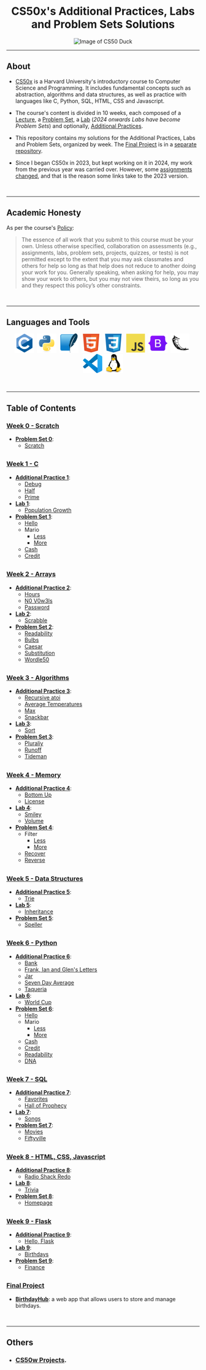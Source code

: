 <div align="center">

  # CS50x's Additional Practices, Labs and Problem Sets Solutions
  <img src="https://cs50.gallerycdn.vsassets.io/extensions/cs50/ddb50/1.1.2/1691002683906/Microsoft.VisualStudio.Services.Icons.Default" alt="Image of CS50 Duck" height="150px" />

</div>

<hr>

## About

- [CS50x](https://cs50.harvard.edu/x/) is a Harvard University's introductory course to Computer Science and Programming. It includes fundamental concepts such as abstraction, algorithms and data structures, as well as practice with languages like C, Python, SQL, HTML, CSS and Javascript.

- The course's content is divided in 10 weeks, each composed of a [Lecture](https://cs50.harvard.edu/x/syllabus/#lectures), a [Problem Set](https://cs50.harvard.edu/x/syllabus/#problem-sets), a [Lab](https://cs50.harvard.edu/x/2023/syllabus/#labs) (*2024 onwards Labs have become Problem Sets*) and optionally, [Additional Practices](https://cs50.harvard.edu/x/practice/).

- This repository contains my solutions for the Additional Practices, Labs and Problem Sets, organized by week. The [Final Project](https://cs50.harvard.edu/x/project/) is in a [separate repository](https://github.com/iz00/birthday-hub).

- Since I began CS50x in 2023, but kept working on it in 2024, my work from the previous year was carried over. However, some [assignments changed](https://cs50.harvard.edu/x/new/), and that is the reason some links take to the 2023 version.

<br><hr>

## Academic Honesty

As per the course's [Policy](https://cs50.harvard.edu/x/honesty/):
> The essence of all work that you submit to this course must be your own. Unless otherwise specified, collaboration on assessments (e.g., assignments, labs, problem sets, projects, quizzes, or tests) is not permitted except to the extent that you may ask classmates and others for help so long as that help does not reduce to another doing your work for you. Generally speaking, when asking for help, you may show your work to others, but you may not view theirs, so long as you and they respect this policy’s other constraints.

<br><hr>

## Languages and Tools

<div align="center">

  <img src="https://github.com/devicons/devicon/blob/master/icons/c/c-original.svg" title="C" alt="C" width="50" height="50"/>&nbsp;
  <img src="https://github.com/devicons/devicon/blob/master/icons/python/python-original.svg"  title="Python" alt="Python" width="50" height="50"/>&nbsp;
  <img src="https://github.com/devicons/devicon/blob/master/icons/sqlite/sqlite-original.svg"  title="SQLite" alt="SQLite" width="50" height="50"/>&nbsp;
  <img src="https://github.com/devicons/devicon/blob/master/icons/html5/html5-original.svg" title="HTML5" alt="HTML" width="50" height="50"/>&nbsp;
  <img src="https://github.com/devicons/devicon/blob/master/icons/css3/css3-original.svg"  title="CSS3" alt="CSS" width="50" height="50"/>&nbsp;
  <img src="https://github.com/devicons/devicon/blob/master/icons/javascript/javascript-original.svg" title="JavaScript" alt="JavaScript" width="50" height="50"/>&nbsp;
  <img src="https://github.com/devicons/devicon/blob/master/icons/bootstrap/bootstrap-original.svg" title="Bootstrap" alt="Bootstrap" width="50" height="50"/>&nbsp;
  <img src="https://github.com/devicons/devicon/blob/master/icons/flask/flask-original.svg" title="Flask" alt="Flask" width="50" height="50"/>&nbsp;
  <img src="https://github.com/devicons/devicon/blob/master/icons/vscode/vscode-original.svg" title="VSCode" alt="VSCode" width="50" height="50"/>
  <img src="https://github.com/devicons/devicon/blob/master/icons/linux/linux-original.svg" title="Linux" alt="Linux" width="50" height="50"/>

</div>

<br><hr>

## Table of Contents

### [Week 0 - Scratch](https://cs50.harvard.edu/x/weeks/0/)
- [**Problem Set 0**](https://cs50.harvard.edu/x/psets/0/):
  - [Scratch](https://github.com/iz00/CS50x/tree/main/week0/pset0)

##

### [Week 1 - C](https://cs50.harvard.edu/x/weeks/1/)
- [**Additional Practice 1**](https://cs50.harvard.edu/x/practice/#after-week-1):
  - [Debug](https://github.com/iz00/CS50x/tree/main/week1/practice1/debug)
  - [Half](https://github.com/iz00/CS50x/tree/main/week1/practice1/half)
  - [Prime](https://github.com/iz00/CS50x/tree/main/week1/practice1/prime)
- [**Lab 1**](https://cs50.harvard.edu/x/2023/labs/1/):
  - [Population Growth](https://github.com/iz00/CS50x/tree/main/week1/labs1/population)
- [**Problem Set 1**](https://cs50.harvard.edu/x/2023/psets/1/):
  - [Hello](https://github.com/iz00/CS50x/tree/main/week1/pset1/hello)
  - Mario
    - [Less](https://github.com/iz00/CS50x/tree/main/week1/pset1/mario-less)
    - [More](https://github.com/iz00/CS50x/tree/main/week1/pset1/mario-more)
  - [Cash](https://github.com/iz00/CS50x/tree/main/week1/pset1/cash)
  - [Credit](https://github.com/iz00/CS50x/tree/main/week1/pset1/credit)

##

### [Week 2 - Arrays](https://cs50.harvard.edu/x/weeks/2/)
- [**Additional Practice 2**](https://cs50.harvard.edu/x/practice/#after-week-2):
  - [Hours](https://github.com/iz00/CS50x/tree/main/week2/practice2/hours)
  - [N0 V0w3ls](https://github.com/iz00/CS50x/tree/main/week2/practice2/no-vowels)
  - [Password](https://github.com/iz00/CS50x/tree/main/week2/practice2/password)
- [**Lab 2**](https://cs50.harvard.edu/x/2023/labs/2/):
  - [Scrabble](https://github.com/iz00/CS50x/tree/main/week2/labs2/scrabble)
- [**Problem Set 2**](https://cs50.harvard.edu/x/2023/psets/2/):
  - [Readability](https://github.com/iz00/CS50x/tree/main/week2/pset2/readability)
  - [Bulbs](https://github.com/iz00/CS50x/tree/main/week2/pset2/bulbs)
  - [Caesar](https://github.com/iz00/CS50x/tree/main/week2/pset2/caesar)
  - [Substitution](https://github.com/iz00/CS50x/tree/main/week2/pset2/substitution)
  - [Wordle50](https://github.com/iz00/CS50x/tree/main/week2/pset2/wordle)

##

### [Week 3 - Algorithms](https://cs50.harvard.edu/x/weeks/3/)
- [**Additional Practice 3**](https://cs50.harvard.edu/x/practice/#after-week-3):
  - [Recursive atoi](https://github.com/iz00/CS50x/tree/main/week3/practice3/atoi)
  - [Average Temperatures](https://github.com/iz00/CS50x/tree/main/week3/practice3/temps)
  - [Max](https://github.com/iz00/CS50x/tree/main/week3/practice3/max)
  - [Snackbar](https://github.com/iz00/CS50x/tree/main/week3/practice3/snackbar)
- [**Lab 3**](https://cs50.harvard.edu/x/2023/labs/3/):
  - [Sort](https://github.com/iz00/CS50x/tree/main/week3/labs3/sort)
- [**Problem Set 3**](https://cs50.harvard.edu/x/2023/psets/3/):
  - [Pluraliy](https://github.com/iz00/CS50x/tree/main/week3/pset3/plurality)
  - [Runoff](https://github.com/iz00/CS50x/tree/main/week3/pset3/runoff)
  - [Tideman](https://github.com/iz00/CS50x/tree/main/week3/pset3/tideman)

##

### [Week 4 - Memory](https://cs50.harvard.edu/x/weeks/4/)
- [**Additional Practice 4**](https://cs50.harvard.edu/x/practice/#after-week-4):
  - [Bottom Up](https://github.com/iz00/CS50x/tree/main/week4/practice4/bottomup)
  - [License](https://github.com/iz00/CS50x/tree/main/week4/practice4/license)
- [**Lab 4**](https://cs50.harvard.edu/x/2023/labs/4/):
  - [Smiley](https://github.com/iz00/CS50x/tree/main/week4/labs4/smiley)
  - [Volume](https://github.com/iz00/CS50x/tree/main/week4/labs4/volume)
- [**Problem Set 4**](https://cs50.harvard.edu/x/2023/psets/4/):
  - Filter
    - [Less](https://github.com/iz00/CS50x/tree/main/week4/pset4/filter-less)
    - [More](https://github.com/iz00/CS50x/tree/main/week4/pset4/filter-more)
  - [Recover](https://github.com/iz00/CS50x/tree/main/week4/pset4/recover)
  - [Reverse](https://github.com/iz00/CS50x/tree/main/week4/pset4/reverse)

##

### [Week 5 - Data Structures](https://cs50.harvard.edu/x/weeks/5/)
- [**Additional Practice 5**](https://cs50.harvard.edu/x/practice/#after-week-5):
  - [Trie](https://github.com/iz00/CS50x/tree/main/week5/practice5/trie)
- [**Lab 5**](https://cs50.harvard.edu/x/2023/labs/5/):
  - [Inheritance](https://github.com/iz00/CS50x/tree/main/week5/labs5/inheritance)
- [**Problem Set 5**](https://cs50.harvard.edu/x/2023/psets/5/):
  - [Speller](https://github.com/iz00/CS50x/tree/main/week5/pset5/speller)

##

### [Week 6 - Python](https://cs50.harvard.edu/x/weeks/6/)
- [**Additional Practice 6**](https://cs50.harvard.edu/x/practice/#after-week-6):
  - [Bank](https://github.com/iz00/CS50x/tree/main/week6/practice6/bank)
  - [Frank, Ian and Glen's Letters](https://github.com/iz00/CS50x/tree/main/week6/practice6/figlet)
  - [Jar](https://github.com/iz00/CS50x/tree/main/week6/practice6/jar)
  - [Seven Day Average](https://github.com/iz00/CS50x/tree/main/week6/practice6/seven-day-average)
  - [Taqueria](https://github.com/iz00/CS50x/tree/main/week6/practice6/taqueria)
- [**Lab 6**](https://cs50.harvard.edu/x/2023/labs/6/):
  - [World Cup](https://github.com/iz00/CS50x/tree/main/week6/labs6/world-cup)
- [**Problem Set 6**](https://cs50.harvard.edu/x/2024/psets/6/):
  - [Hello](https://github.com/iz00/CS50x/tree/main/week6/pset6/sentimental-hello)
  - Mario
    - [Less](https://github.com/iz00/CS50x/tree/main/week6/pset6/sentimental-mario-less)
    - [More](https://github.com/iz00/CS50x/tree/main/week6/pset6/sentimental-mario-more)
  - [Cash](https://github.com/iz00/CS50x/tree/main/week6/pset6/sentimental-cash)
  - [Credit](https://github.com/iz00/CS50x/tree/main/week6/pset6/sentimental-credit)
  - [Readability](https://github.com/iz00/CS50x/tree/main/week6/pset6/sentimental-readability)
  - [DNA](https://github.com/iz00/CS50x/tree/main/week6/pset6/dna)

##

### [Week 7 - SQL](https://cs50.harvard.edu/x/weeks/7/)
- [**Additional Practice 7**](https://cs50.harvard.edu/x/practice/#after-week-7):
  - [Favorites](https://github.com/iz00/CS50x/tree/main/week7/practice7/favorites)
  - [Hall of Prophecy](https://github.com/iz00/CS50x/tree/main/week7/practice7/prophecy)
- [**Lab 7**](https://cs50.harvard.edu/x/2023/labs/7/):
  - [Songs](https://github.com/iz00/CS50x/tree/main/week7/labs7/songs)
- [**Problem Set 7**](https://cs50.harvard.edu/x/2023/psets/7/):
  - [Movies](https://github.com/iz00/CS50x/tree/main/week7/pset7/movies)
  - [Fiftyville](https://github.com/iz00/CS50x/tree/main/week7/pset7/fiftyville)

##

### [Week 8 - HTML, CSS, Javascript](https://cs50.harvard.edu/x/weeks/8/)
- [**Additional Practice 8**](https://cs50.harvard.edu/x/practice/#after-week-8):
  - [Radio Shack Redo](https://github.com/iz00/CS50x/tree/main/week8/practice8/redo)
- [**Lab 8**](https://cs50.harvard.edu/x/2023/labs/8/):
  - [Trivia](https://github.com/iz00/CS50x/tree/main/week8/labs8/trivia)
- [**Problem Set 8**](https://cs50.harvard.edu/x/2023/psets/8/):
  - [Homepage](https://github.com/iz00/CS50x/tree/main/week8/pset8/homepage)

##

### [Week 9 - Flask](https://cs50.harvard.edu/x/weeks/9/)
- [**Additional Practice 9**](https://cs50.harvard.edu/x/practice/#after-week-9):
  - [Hello, Flask](https://github.com/iz00/CS50x/tree/main/week9/practice9/helloflask)
- [**Lab 9**](https://cs50.harvard.edu/x/2023/labs/9/):
  - [Birthdays](https://github.com/iz00/CS50x/tree/main/week9/labs9/birthdays)
- [**Problem Set 9**](https://cs50.harvard.edu/x/2023/psets/9/):
  - [Finance](https://github.com/iz00/CS50x/tree/main/week9/pset9/finance)

##

### [Final Project](https://cs50.harvard.edu/x/2024/project/)
- [**BirthdayHub**](https://github.com/iz00/birthday-hub): a web app that allows users to store and manage birthdays.

<br><hr>

## Others
- ### [CS50w Projects](https://github.com/iz00/CS50w).
